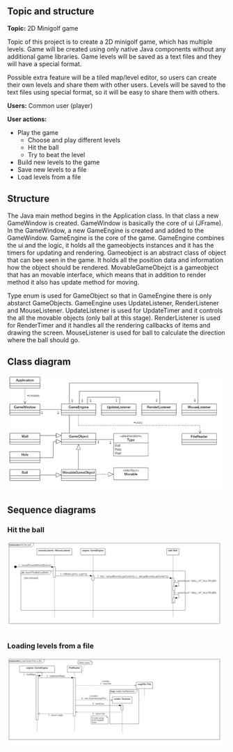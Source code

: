 ## Topic and structure

**Topic:** 2D Minigolf game

Topic of this project is to create a 2D minigolf game, which has multiple levels. Game will be created using only native Java components without any additional game libraries. Game levels will be saved as a text files and they will have a special format.

Possible extra feature will be a tiled map/level editor, so users can create their own levels and share them with other users. Levels will be saved to the text files using special format, so it will be easy to share them with others. 

**Users:** Common user (player)

**User actions:**
* Play the game
  * Choose and play different levels
  * Hit the ball
  * Try to beat the level
* Build new levels to the game
* Save new levels to a file
* Load levels from a file

## Structure
The Java main method begins in the Application class. In that class a new GameWindow is created. GameWindow is basically the core of ui (JFrame). In the GameWindow, a new GameEngine is created and added to the GameWindow. GameEngine is the core of the game. GameEngine combines the ui and the logic, it holds all the gameobjects instances and it has the timers for updating and rendering. Gameobject is an abstract class of object that can bee seen in the game. It holds all the position data and information how the object should be rendered. MovableGameObejct is a gameobject that has an movable interface, which means that in addition to render method it also has update method for moving.

Type enum is used for GameObject so that in GameEngine there is only abstarct GameObjects. GameEngine uses UpdateListener, RenderListener and MouseListener. UpdateListener is used for UpdateTimer and it controls the all the movable objects (only ball at this stage). RenderListener is used for RenderTimer and it handles all the rendering callbacks of items and drawing the screen. MouseListener is used for ball to calculate the direction where the ball should go.

## Class diagram
![Stage4ClassDiagram](diagrams/images/Stage4ClassDiagram.png)

## Sequence diagrams

### Hit the ball
![SeqDiagram1](diagrams/images/SeqDiagram1.png)

### Loading levels from a file
![SeqDiagram2](diagrams/images/SeqDiagram2.png)